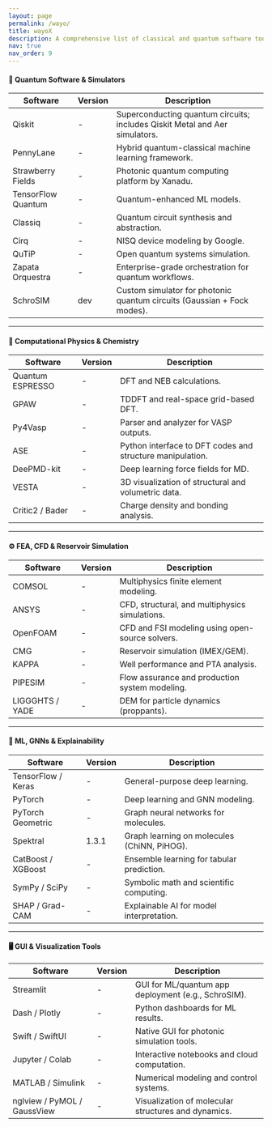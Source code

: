 ```yaml
---
layout: page
permalink: /wayo/
title: wayoX
description: A comprehensive list of classical and quantum software tools I actively use for simulation, modeling, and development — spanning DFT, FEA, photonics, quantum circuits, and fluid dynamics. 
nav: true
nav_order: 9
---
```


#### 🧠 Quantum Software & Simulators

| Software | Version | Description |
|---|---|---|
| Qiskit | - | Superconducting quantum circuits; includes Qiskit Metal and Aer simulators. |
| PennyLane | - | Hybrid quantum-classical machine learning framework. |
| Strawberry Fields | - | Photonic quantum computing platform by Xanadu. |
| TensorFlow Quantum | - | Quantum-enhanced ML models. |
| Classiq | - | Quantum circuit synthesis and abstraction. |
| Cirq | - | NISQ device modeling by Google. |
| QuTiP | - | Open quantum systems simulation. |
| Zapata Orquestra | - | Enterprise-grade orchestration for quantum workflows. |
| SchroSIM | dev | Custom simulator for photonic quantum circuits (Gaussian + Fock modes). |

---

#### 🧪 Computational Physics & Chemistry

| Software | Version | Description |
|---|---|---|
| Quantum ESPRESSO | - | DFT and NEB calculations. |
| GPAW | - | TDDFT and real-space grid-based DFT. |
| Py4Vasp | - | Parser and analyzer for VASP outputs. |
| ASE | - | Python interface to DFT codes and structure manipulation. |
| DeePMD-kit | - | Deep learning force fields for MD. |
| VESTA | - | 3D visualization of structural and volumetric data. |
| Critic2 / Bader | - | Charge density and bonding analysis. |

---

#### ⚙️ FEA, CFD & Reservoir Simulation

| Software | Version | Description |
|---|---|---|
| COMSOL | - | Multiphysics finite element modeling. |
| ANSYS | - | CFD, structural, and multiphysics simulations. |
| OpenFOAM | - | CFD and FSI modeling using open-source solvers. |
| CMG | - | Reservoir simulation (IMEX/GEM). |
| KAPPA | - | Well performance and PTA analysis. |
| PIPESIM | - | Flow assurance and production system modeling. |
| LIGGGHTS / YADE | - | DEM for particle dynamics (proppants). |

---

#### 🤖 ML, GNNs & Explainability

| Software | Version | Description |
|---|---|---|
| TensorFlow / Keras | - | General-purpose deep learning. |
| PyTorch | - | Deep learning and GNN modeling. |
| PyTorch Geometric | - | Graph neural networks for molecules. |
| Spektral | 1.3.1 | Graph learning on molecules (ChiNN, PiHOG). |
| CatBoost / XGBoost | - | Ensemble learning for tabular prediction. |
| SymPy / SciPy | - | Symbolic math and scientific computing. |
| SHAP / Grad-CAM | - | Explainable AI for model interpretation. |

---

#### 🖥 GUI & Visualization Tools

| Software | Version | Description |
|---|---|---|
| Streamlit | - | GUI for ML/quantum app deployment (e.g., SchroSIM). |
| Dash / Plotly | - | Python dashboards for ML results. |
| Swift / SwiftUI | - | Native GUI for photonic simulation tools. |
| Jupyter / Colab | - | Interactive notebooks and cloud computation. |
| MATLAB / Simulink | - | Numerical modeling and control systems. |
| nglview / PyMOL / GaussView | - | Visualization of molecular structures and dynamics. |
